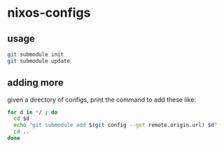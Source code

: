 # nixos-configs

## usage

```sh
git submodule init
git submodule update
```

## adding more

given a directory of configs, print the command to add these like:

```sh
for d in */ ; do
  cd $d
  echo "git submodule add $(git config --get remote.origin.url) $d"
  cd ..
done
```
